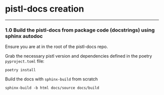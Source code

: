 # pistl-docs creation

---

### 1.0 Build the pistl-docs from package code (docstrings) using sphinx autodoc

Ensure you are at in the root of the pistl-docs repo.

Grab the necessary pistl version and dependencies defined in the poetry `pyproject.toml` file:
```commandline
poetry install
```
 
Build the docs with `sphinx-build` from scratch
```
sphinx-build -b html docs/source docs/build
```

